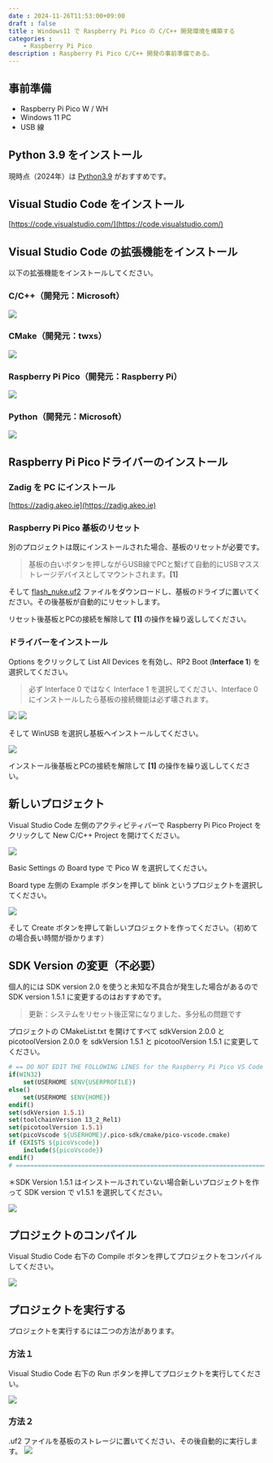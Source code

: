 ```yaml
---
date : 2024-11-26T11:53:00+09:00
draft : false
title : Windows11 で Raspberry Pi Pico の C/C++ 開発環境を構築する
categories : 
    - Raspberry Pi Pico
description : Raspberry Pi Pico C/C++ 開発の事前準備である。
---
```


## 事前準備
- Raspberry Pi Pico W / WH
- Windows 11 PC
- USB 線

## Python 3.9 をインストール
現時点（2024年）は [Python3.9](https://www.python.org/downloads/release/python-390/) がおすすめです。

## Visual Studio Code をインストール
[https://code.visualstudio.com/](https://code.visualstudio.com/)

## Visual Studio Code の拡張機能をインストール
以下の拡張機能をインストールしてください。

### C/C++（開発元：Microsoft）
![](https://image.icysamon.jp/blog/2024/11/raspberry-pi-pico-01.webp)

### CMake（開発元：twxs）
![](https://image.icysamon.jp/blog/2024/11/raspberry-pi-pico-02.webp)

### Raspberry Pi Pico（開発元：Raspberry Pi）
![](https://image.icysamon.jp/blog/2024/11/raspberry-pi-pico-03.webp)

### Python（開発元：Microsoft）
![](https://image.icysamon.jp/blog/2024/11/raspberry-pi-pico-04.webp)

## Raspberry Pi Picoドライバーのインストール
### Zadig を PC にインストール
[https://zadig.akeo.ie](https://zadig.akeo.ie)

### Raspberry Pi Pico 基板のリセット
別のプロジェクトは既にインストールされた場合、基板のリセットが必要です。

> 基板の白いボタンを押しながらUSB線でPCと繋げて自動的にUSBマスストレージデバイスとしてマウントされます。**[1]**

そして [flash_nuke.uf2](https://www.download.icysamon.jp/electronics/raspberry-pi-pico/flash_nuke.uf2) ファイルをダウンロードし、基板のドライブに置いてください。その後基板が自動的にリセットします。

リセット後基板とPCの接続を解除して **[1]** の操作を繰り返ししてください。

### ドライバーをインストール
Options をクリックして List All Devices を有効し、RP2 Boot (**Interface 1**) を選択してください。

> 必ず Interface 0 ではなく Interface 1 を選択してください、Interface 0 にインストールしたら基板の接続機能は必ず壊されます。

![](https://image.icysamon.jp/blog/2024/11/raspberry-pi-pico-05.webp) ![](https://image.icysamon.jp/blog/2024/11/raspberry-pi-pico-06.webp)

そして WinUSB を選択し基板へインストールしてください。

![](https://image.icysamon.jp/blog/2024/11/raspberry-pi-pico-07.webp)

インストール後基板とPCの接続を解除して **[1]** の操作を繰り返ししてください。

## 新しいプロジェクト
Visual Studio Code 左側のアクティビティバーで Raspberry Pi Pico Project をクリックして New C/C++ Project を開けてください。

![](https://image.icysamon.jp/blog/2024/11/raspberry-pi-pico-08.webp)

Basic Settings の Board type で Pico W を選択してください。

Board type 左側の Example ボタンを押して blink というプロジェクトを選択してください。

![](https://image.icysamon.jp/blog/2024/11/raspberry-pi-pico-09.webp)

そして Create ボタンを押して新しいプロジェクトを作ってください。（初めての場合長い時間が掛かります）

## SDK Version の変更（不必要）
個人的には SDK version 2.0 を使うと未知な不具合が発生した場合があるので SDK version 1.5.1 に変更するのはおすすめです。

> 更新：システムをリセット後正常になりました、多分私の問題です

プロジェクトの CMakeList.txt を開けてすべて sdkVersion 2.0.0 と picotoolVersion 2.0.0 を sdkVersion 1.5.1 と picotoolVersion 1.5.1 に変更してください。

```cmake
# == DO NOT EDIT THE FOLLOWING LINES for the Raspberry Pi Pico VS Code Extension to work ==
if(WIN32)
    set(USERHOME $ENV{USERPROFILE})
else()
    set(USERHOME $ENV{HOME})
endif()
set(sdkVersion 1.5.1)
set(toolchainVersion 13_2_Rel1)
set(picotoolVersion 1.5.1)
set(picoVscode ${USERHOME}/.pico-sdk/cmake/pico-vscode.cmake)
if (EXISTS ${picoVscode})
    include(${picoVscode})
endif()
# ====================================================================================
```

＊SDK Version 1.5.1 はインストールされていない場合新しいプロジェクトを作って SDK version で v1.5.1 を選択してください。

![](https://image.icysamon.jp/blog/2024/11/raspberry-pi-pico-10.webp)

## プロジェクトのコンパイル
Visual Studio Code 右下の Compile ボタンを押してプロジェクトをコンパイルしてください。

![](https://image.icysamon.jp/blog/2024/11/raspberry-pi-pico-11.webp)

## プロジェクトを実行する
プロジェクトを実行するには二つの方法があります。

### 方法１
Visual Studio Code 右下の Run ボタンを押してプロジェクトを実行してください。

![](https://image.icysamon.jp/blog/2024/11/raspberry-pi-pico-12.webp)

### 方法２
.uf2 ファイルを基板のストレージに置いてください、その後自動的に実行します。
![](https://image.icysamon.jp/blog/2024/11/raspberry-pi-pico-13.webp)